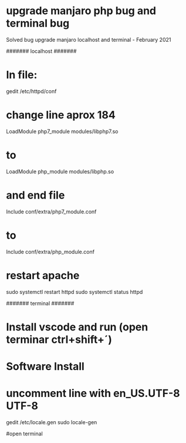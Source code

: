 # upgrade manjaro php bug and terminal bug

Solved bug upgrade manjaro localhost and terminal - February 2021


####### localhost #######
# In file:
gedit /etc/httpd/conf

# change line aprox 184
LoadModule php7_module modules/libphp7.so
# to
LoadModule php_module modules/libphp.so

# and end file
Include conf/extra/php7_module.conf
# to
Include conf/extra/php_module.conf

# restart apache
sudo systemctl restart httpd
sudo systemctl status httpd


####### terminal #######

# Install vscode and run (open terminar ctrl+shift+´)
# Software Install

# uncomment line with en_US.UTF-8 UTF-8
gedit /etc/locale.gen
sudo locale-gen

#open terminal
